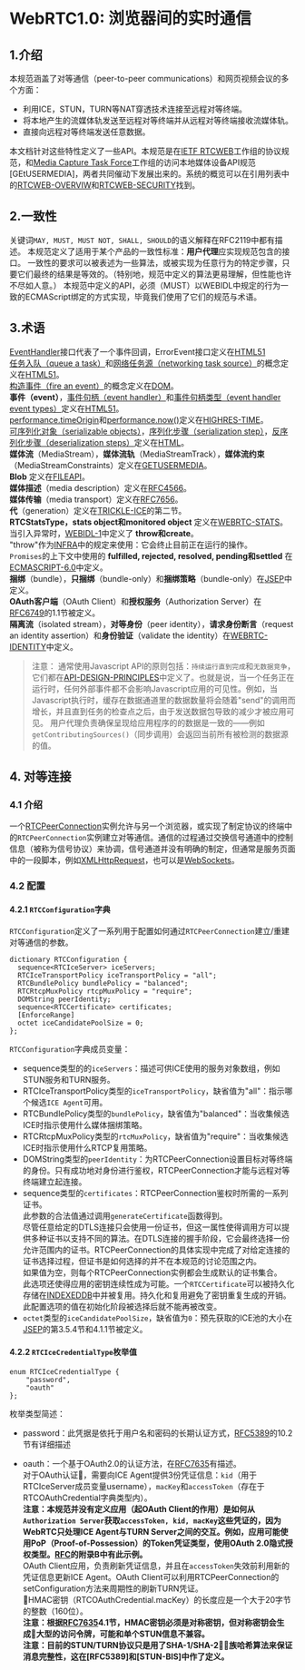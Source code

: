 # WebRTC1.0: 浏览器间的实时通信

## 1.介绍

本规范涵盖了对等通信（peer-to-peer communications）和网页视频会议的多个方面：

- 利用ICE，STUN，TURN等NAT穿透技术连接至远程对等终端。
- 将本地产生的流媒体轨发送至远程对等终端并从远程对等终端接收流媒体轨。
- 直接向远程对等终端发送任意数据。

本文档针对这些特性定义了一些API。本规范是在[IETF RTCWEB](https://datatracker.ietf.org/wg/rtcweb/)工作组的协议规范，和[Media Capture Task Force](https://www.w3.org/wiki/Media_Capture)工作组的访问本地媒体设备API规范[GEtUSERMEDIA]，两者共同催动下发展出来的。系统的概览可以在引用列表中的[RTCWEB-OVERVIW](http://w3c.github.io/webrtc-pc/#bib-RTCWEB-OVERVIEW)和[RTCWEB-SECURITY](http://w3c.github.io/webrtc-pc/#bib-RTCWEB-SECURITY)找到。

## 2.一致性

关键词`MAY, MUST, MUST NOT, SHALL, SHOULD`的语义解释在RFC2119中都有描述。
本规范定义了适用于某个产品的一致性标准：**用户代理**应实现规范包含的接口。
一致性的要求可以被表述为一些算法，或被实现为任意行为的特定步骤，只要它们最终的结果是等效的。（特别地，规范中定义的算法更易理解，但性能也许不尽如人意。）
本规范中定义的API，必须（MUST）以WEBIDL中规定的行为一致的ECMAScript绑定的方式实现，毕竟我们使用了它们的规范与术语。

## 3.术语

[EventHandler](https://www.w3.org/TR/html51/webappapis.html#event-handler)接口代表了一个事件回调，ErrorEvent接口定义在[HTML51](http://w3c.github.io/webrtc-pc/#bib-HTML51)<br>
[任务入队（queue a task）](https://www.w3.org/TR/html51/webappapis.html#queuing)和[网络任务源（networking task source）](https://www.w3.org/TR/html51/webappapis.html#networking-task-source)的概念定义在[HTML51](http://w3c.github.io/webrtc-pc/#bib-HTML51)。<br>
[构造事件（fire an event）](https://dom.spec.whatwg.org/#firing-events)的概念定义在[DOM](http://w3c.github.io/webrtc-pc/#bib-DOM)。<br>
**事件（event）**，[事件句柄（event handler）](https://www.w3.org/TR/html51/webappapis.html#events-event-handlers)和[事件句柄类型（event handler event types）](https://www.w3.org/TR/html51/webappapis.html#event-handler-event-type)定义在[HTML51](http://w3c.github.io/webrtc-pc/#bib-HTML51)。<br>
[performance.timeOrigin](https://www.w3.org/TR/hr-time-2/#dom-performance-timeorigin)和[performance.now()](https://www.w3.org/TR/hr-time-2/#dom-performance-now)定义在[HIGHRES-TIME](http://w3c.github.io/webrtc-pc/#bib-HIGHRES-TIME)。<br>
[可序列化对象（serializable objects）](https://html.spec.whatwg.org/multipage/structured-data.html#serializable-objects)，[序列化步骤（serialization step）](https://html.spec.whatwg.org/multipage/structured-data.html#serialization-steps)，[反序列化步骤（deserialization steps）](https://html.spec.whatwg.org/multipage/structured-data.html#deserialization-steps)定义在[HTML](http://w3c.github.io/webrtc-pc/#bib-HTML)。<br>
**媒体流**（MediaStream），**媒体流轨**（MediaStreamTrack），**媒体流约束**（MediaStreamConstraints）定义在[GETUSERMEDIA](http://w3c.github.io/webrtc-pc/#bib-GETUSERMEDIA)。<br>
**Blob** 定义在[FILEAPI](http://w3c.github.io/webrtc-pc/#bib-FILEAPI)。<br>
**媒体描述**（media description）定义在[RFC4566](http://w3c.github.io/webrtc-pc/#bib-RFC4566)。<br>
**媒体传输**（media transport）定义在[RFC7656](http://w3c.github.io/webrtc-pc/#bib-RFC7656)。<br>
**代**（generation）定义在[TRICKLE-ICE](http://w3c.github.io/webrtc-pc/#bib-TRICKLE-ICE)的第二节。<br>
**RTCStatsType，stats object和monitored object** 定义在[WEBRTC-STATS](http://w3c.github.io/webrtc-pc/#bib-WEBRTC-STATS)。<br>
当引入异常时，[WEBIDL-1](http://w3c.github.io/webrtc-pc/#bib-WEBIDL-1)中定义了 **throw和create**。<br>
"throw"作为[INFRA](http://w3c.github.io/webrtc-pc/#bib-INFRA)中的规定来使用：它会终止目前正在运行的操作。<br>
`Promises`的上下文中使用的 **fulfilled, rejected, resolved, pending和settled** 在[ECMASCRIPT-6.0](http://w3c.github.io/webrtc-pc/#bib-ECMASCRIPT-6.0)中定义。<br>
**捆绑**（bundle），**只捆绑**（bundle-only）和**捆绑策略**（bundle-only）在[JSEP](http://w3c.github.io/webrtc-pc/#bib-JSEP)中定义。<br>
**OAuth客户端**（OAuth Client）和**授权服务**（Authorization Server）在[RFC6749](http://w3c.github.io/webrtc-pc/#bib-RFC6749)的1.1节被定义。<br>
**隔离流**（isolated stream），**对等身份**（peer identity），**请求身份断言**（request an identity assertion）和**身份验证**（validate the identity）在[WEBRTC-IDENTITY](http://w3c.github.io/webrtc-pc/#bib-WEBRTC-IDENTITY)中定义。

> 注意：
> 通常使用Javascript API的原则包括：`持续运行直到完成`和`无数据竞争`，它们都在[API-DESIGN-PRINCIPLES](http://w3c.github.io/webrtc-pc/#bib-API-DESIGN-PRINCIPLES)中定义了。也就是说，当一个任务正在运行时，任何外部事件都不会影响Javascript应用的可见性。例如，当Javascript执行时，缓存在数据通道里的数据数量将会随着"send"的调用而增长，并且直到任务的检查点之后，由于发送数据包导致的减少才被应用可见。
> 用户代理负责确保呈现给应用程序的的数据是一致的——例如`getContributingSources()`（同步调用）会返回当前所有被检测的数据源的值。

## 4. 对等连接

### 4.1 介绍

一个[RTCPeerConnection](http://w3c.github.io/webrtc-pc/#dom-rtcpeerconnection)实例允许与另一个浏览器，或实现了制定协议的终端中的`RTCPeerConnection`实例建立对等通信。通信的过程通过交换信号通道中的控制信息（被称为信号协议）来协调，信号通道并没有明确的制定，但通常是服务页面中的一段脚本，例如[XMLHttpRequest](http://w3c.github.io/webrtc-pc/#bib-XMLHttpRequest)，也可以是[WebSockets](http://w3c.github.io/webrtc-pc/#bib-WEBSOCKETS-API)。

### 4.2 配置

#### 4.2.1 `RTCConfiguration`字典

`RTCConfiguration`定义了一系列用于配置如何通过`RTCPeerConnection`建立/重建对等通信的参数。

```webidl
dictionary RTCConfiguration {
  sequence<RTCIceServer> iceServers;
  RTCIceTransportPolicy iceTransportPolicy = "all";
  RTCBundlePolicy bundlePolicy = "balanced";
  RTCRtcpMuxPolicy rtcpMuxPolicy = "require";
  DOMString peerIdentity;
  sequence<RTCCertificate> certificates;
  [EnforceRange]
  octet iceCandidatePoolSize = 0;
};
```

`RTCConfiguration`字典成员变量：

- sequence<RTCIceServer>类型的的`iceServers`：描述可供ICE使用的服务对象数组，例如STUN服务和TURN服务。
- RTCIceTransportPolicy类型的`iceTransportPolicy`，缺省值为"all"：指示哪个候选`ICE Agent`可用。
- RTCBundlePolicy类型的`bundlePolicy`，缺省值为"balanced"：当收集候选ICE时指示使用什么媒体捆绑策略。
- RTCRtcpMuxPolicy类型的`rtcMuxPolicy`，缺省值为"require"：当收集候选ICE时指示使用什么RTCP复用策略。
- DOMString类型的`peerIdentity`：为RTCPeerConnection设置目标对等终端的身份。只有成功地对身份进行鉴权，RTCPeerConnection才能与远程对等终端建立起连接。
- sequence<RTCCertificate>类型的`certificates`：RTCPeerConnection鉴权时所需的一系列证书。<br>  此参数的合法值通过调用`generateCertificate`函数得到。<br>  尽管任意给定的DTLS连接只会使用一份证书，但这一属性使得调用方可以提供多种证书以支持不同的算法。在DTLS连接的握手阶段，它会最终选择一份允许范围内的证书。RTCPeerConnection的具体实现中完成了对给定连接的证书选择过程，但证书是如何选择的并不在本规范的讨论范围之内。<br>  如果值为空，则每个RTCPeerConnection实例都会生成默认的证书集合。<br>  此选项还使得应用的密钥连续性成为可能。一个`RTCCertificate`可以被持久化存储在[INDEXEDDB](https://www.w3.org/TR/webrtc/#bib-INDEXEDDB)中并被复用。持久化和复用避免了密钥重复生成的开销。<br>  此配置选项的值在初始化阶段被选择后就不能再被改变。
- `octet`类型的`iceCandidatePoolSize`，缺省值为`0`：预先获取的ICE池的大小在[JSEP](https://www.w3.org/TR/webrtc/#bib-JSEP)的第3.5.4节和4.1.1节被定义。

#### 4.2.2 `RTCIceCredentialType`枚举值

```webidl
enum RTCIceCredentialType {
    "password",
    "oauth"
};
```

枚举类型简述：

- password：此凭据是依托于用户名和密码的长期认证方式，[RFC5389](https://www.w3.org/TR/webrtc/#bib-RFC5389)的10.2节有详细描述

- oauth：一个基于OAuth2.0的认证方法，在[RFC7635](https://www.w3.org/TR/webrtc/#bib-RFC7635)有描述。<br>  对于OAuth认证，需要向ICE Agent提供3份凭证信息：`kid`（用于RTCIceServer成员变量username），`macKey`和`accessToken`（存在于RTCOAuthCredential字典类型内）。<br>  **注意：本规范并没有定义应用（起OAuth Client的作用）是如何从`Authorization Server`获取`accessToken, kid, macKey`这些凭证的，因为WebRTC只处理ICE Agent与TURN Server之间的交互。例如，应用可能使用PoP（Proof-of-Possession）的Token凭证类型，使用OAuth 2.0隐式授权类型。[RFC](https://www.w3.org/TR/webrtc/#bib-RFC7635)的附录B中有此示例。** <br>  OAuth Client应用，负责刷新凭证信息，并且在`accessToken`失效前利用新的凭证信息更新ICE Agent。OAuth Client可以利用RTCPeerConnection的setConfiguration方法来周期性的刷新TURN凭证。<br>  HMAC密钥（RTCOAuthCredential.macKey）的长度应是一个大于20字节的整数（160位）。<br> **注意：根据[RFC7635](https://www.w3.org/TR/webrtc/#bib-RFC7635)4.1节，HMAC密钥必须是对称密钥，但对称密钥会生成大型的访问令牌，可能和单个STUN信息不兼容。** <br>  **注意：目前的STUN/TURN协议只是用了SHA-1/SHA-2族哈希算法来保证消息完整性，这在[RFC5389]和[STUN-BIS]中作了定义。**


